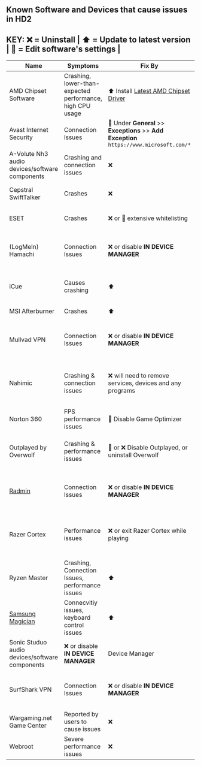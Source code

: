 ## Known Software and Devices that cause issues in HD2
## KEY:  ❌  =  Uninstall  |  ⬆️ = Update to latest version  | 📝 = Edit software's settings  |
| Name  |  Symptoms  |  Fix By  |  Access Via |
| ------------- | ------------- | ------------- | ------------- |
| AMD Chipset Software  | Crashing, lower-than-expected performance, high CPU usage   |  ⬆️ Install [Latest AMD Chipset Driver]([url](https://www.amd.com/en/support/download/drivers.html))  |  The Internets  |
|  Avast Internet Security  | Connection Issues  |  📝 Under **General** >> **Exceptions** >> **Add Exception** ``https://www.microsoft.com/*``  |  Avast User Interface  |
|  A-Volute Nh3 audio devices/software components  |  Crashing and connection issues |  ❌  |  Device Manager  |
|  Cepstral SwiftTalker  |  Crashes  |  ❌  |  Add or remove Programs  |
|  ESET  |  Crashes  |  ❌ or 📝 extensive whitelisting  |  Add or remove Programs  |
|  (LogMeIn) Hamachi  |  Connection Issues  |❌ or disable **IN DEVICE MANAGER**  |  Add or remove Programs or Device Manager  |
|  iCue  |  Causes crashing  |  ⬆️  |  Corsair's website // [iCue Removal Tool]([url](https://help.corsair.com/hc/en-us/articles/6771456768013-iCUE-How-to-fix-issues-with-installing-or-uninstalling-iCUE))  |
|  MSI Afterburner  |  Crashes  |  ⬆️  |  [MSI's Website]([url](https://www.msi.com/Landing/afterburner/graphics-cards))  |
|  Mullvad VPN  |  Connection Issues  |  ❌ or disable **IN DEVICE MANAGER**  |  Add or remove Programs or Device Manager
|  Nahimic  |  Crashing & connection issues  |  ❌ will need to remove services, devices and any programs  |  Add or remove Programs, Device Manager, Services.msc  |
|  Norton 360  |  FPS performance issues  |  📝 Disable Game Optimizer  |  Norton 360 User Interface  |
|  Outplayed by Overwolf  |  Crashing & performance issues  |  📝 or ❌ Disable Outplayed, or uninstall Overwolf  |  Overwolf Interface or Add or remove Programs  |
|  [Radmin]([url](https://www.radmin-vpn.com/))  |  Connection Issues  |  ❌ or disable **IN DEVICE MANAGER**  |  Add or remove Programs or Device Manager  |
|  Razer Cortex  |  Performance issues  |  ❌ or exit Razer Cortex while playing  |  Add or remove Programs or Razer Cortex User Interface  |
|  Ryzen Master  |  Crashing, Connection Issues, performance issues  |  ⬆️  |  [AMD Ryzen Master Website]([url](https://www.amd.com/en/products/software/ryzen-master.html))  |
|  [Samsung Magician]([url](https://semiconductor.samsung.com/consumer-storage/magician/?CID=afl-ecomm-rkt-cha-040122-url_Cashback+on+Bing+for+Edge+browser&utm_source=url_Cashback+on+Bing+for+Edge+browser&utm_medium=affiliate&utm_campaign=1&utm_content=3829940&rktevent=Cashback+on+Bing+for+Edge+browser__jZHTpnCvx8-Avdhk5pVhxcJGM8SrvnOFg&ranMID=47773&ranEAID=%2FjZHTpnCvx8&ranSiteID=_jZHTpnCvx8-Avdhk5pVhxcJGM8SrvnOFg))  |  Connecvitiy issues, keyboard control issues  |  ⬆️  |  [Samsung Tools & Software]([url](https://semiconductor.samsung.com/consumer-storage/support/tools/))  |
|  Sonic Studuo audio devices/software components  |  ❌ or disable **IN DEVICE MANAGER**  |  Device Manager  |
|  SurfShark VPN  |  Connection Issues  |  ❌ or disable **IN DEVICE MANAGER**  |  Add or remove Programs or Device Manager  |
|  Wargaming.net Game Center  |  Reported by users to cause issues  |  ❌  |  Add or remove Programs  |
|  Webroot  |  Severe performance issues  |  ❌  |  Add or remove Programs  |
